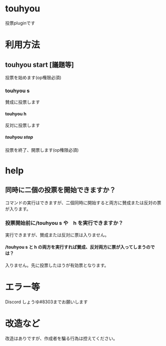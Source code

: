 # touhyou
投票pluginです

# 利用方法

## touhyou start [議題等]
投票を始めます(op権限必須)

### touhyou s
賛成に投票します

#### touhyou h
反対に投票します

##### touhyou stop

投票を終了、開票します(op権限必須)

# help

## 同時に二個の投票を開始できますか？

コマンドの実行はできますが、二個同時に開始すると両方に賛成または反対の票が入ります。

### 投票開始前に/touhyou s や　h を実行できますか？

実行できますが、賛成または反対に票は入りません。

#### /touhyou s と h の両方を実行すれば賛成、反対両方に票が入ってしまうのでは？

入りません。先に投票したほうが有効票となります。

# エラー等

Discord しょうゆ#8303までお願いします

# 改造など

改造はありですが、作成者を騙る行為は控えてください。
